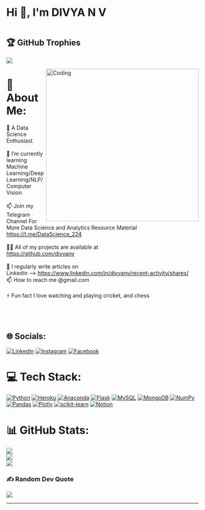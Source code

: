 <h1 align="left">Hi 👋, I'm DIVYA N V</h1>  

<div id="badges" align="left">
  <img src="https://komarev.com/ghpvc/?username=your-github-divyanv&color=blueviolet" alt=""/>
 </div>

## 🏆 GitHub Trophies
![](https://github-profile-trophy.vercel.app/?username=divyanv&theme=darkhub&no-frame=false&no-bg=false&margin-w=4)

<img  align="right" alt="Coding" width="400" src="https://camo.githubusercontent.com/" alt="gif">

# 💫 About Me:
🔭 A Data Science Enthusiast.<br><br>🌱 I’m currently learning Machine Learning/Deep Learning/NLP/Computer Vision<br><br>📫 Join my Telegram Channel For More Data Science and Analytics Resource Material<br>https://t.me/DataScience_224<br><br>👨‍💻 All of my projects are available at<br>https://github.com/divyanv<br><br>📝 I regularly write articles on<br> Linkedin --> https://www.linkedin.com/in/divyanv/recent-activity/shares/<br>📫 How to reach me @gmail.com<br><br>⚡ Fun fact I love watching and playing cricket, and chess<br><br><br><br>

## 🌐 Socials:
[![LinkedIn](https://img.shields.io/badge/LinkedIn-%230077B5.svg?logo=linkedin&logoColor=white)](https://www.linkedin.com/in/divyanv/) [![Instagram](https://img.shields.io/badge/Instagram-%23E4405F.svg?logo=Instagram&logoColor=white)](https://www.instagram.com/tech_lifestyle_224/) [![Facebook](https://img.shields.io/badge/Facebook-%231877F2.svg?logo=Facebook&logoColor=white)](https://www.facebook.com/ambarish.tech.224)  


# 💻 Tech Stack:
[![Python](https://img.shields.io/badge/python-3670A0?style=for-the-badge&logo=python&logoColor=ffdd54)](https://www.python.org/doc/)   [![Heroku](https://img.shields.io/badge/heroku-%23430098.svg?style=for-the-badge&logo=heroku&logoColor=white)](https://devcenter.heroku.com/) [![Anaconda](https://img.shields.io/badge/Anaconda-%2344A833.svg?style=for-the-badge&logo=anaconda&logoColor=white)](https://www.anaconda.com/products/distribution) [![Flask](https://img.shields.io/badge/flask-%23000.svg?style=for-the-badge&logo=flask&logoColor=white)](https://flask.palletsprojects.com/en/2.2.x/) [![MySQL](https://img.shields.io/badge/mysql-%2300f.svg?style=for-the-badge&logo=mysql&logoColor=white)](https://dev.mysql.com/doc/) [![MongoDB](https://img.shields.io/badge/MongoDB-%234ea94b.svg?style=for-the-badge&logo=mongodb&logoColor=white)](https://www.mongodb.com/docs/)   [![NumPy](https://img.shields.io/badge/numpy-%23013243.svg?style=for-the-badge&logo=numpy&logoColor=white)](https://pypi.org/project/numpy/) [![Pandas](https://img.shields.io/badge/pandas-%23150458.svg?style=for-the-badge&logo=pandas&logoColor=white)](https://pypi.org/project/pandas/) [![Plotly](https://img.shields.io/badge/Plotly-%233F4F75.svg?style=for-the-badge&logo=plotly&logoColor=white)](https://pypi.org/project/plotly/) [![scikit-learn](https://img.shields.io/badge/scikit--learn-%23F7931E.svg?style=for-the-badge&logo=scikit-learn&logoColor=white)](https://pypi.org/project/scikit-learn/) [![Notion](https://img.shields.io/badge/Notion-%23000000.svg?style=for-the-badge&logo=notion&logoColor=white)](https://www.notion.so/)


# 📊 GitHub Stats:
![](https://github-readme-stats.vercel.app/api?username=divyanv&theme=chartreuse-dark&hide_border=false&include_all_commits=false&count_private=false)<br/>
![](https://github-readme-streak-stats.herokuapp.com/?user=divyanv&theme=chartreuse-dark&hide_border=false)<br/>
![](https://github-readme-stats.vercel.app/api/top-langs/?username=divyanv&theme=chartreuse-dark&hide_border=false&include_all_commits=false&count_private=false&layout=compact)


### ✍️ Random Dev Quote
![](https://quotes-github-readme.vercel.app/api?type=horizontal&theme=radical)

---
